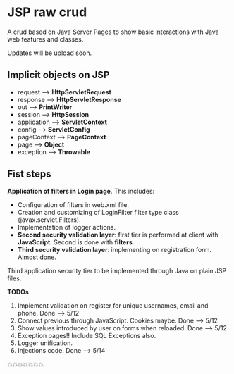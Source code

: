 # JSP raw crud

A crud based on Java Server Pages to show basic interactions with Java web features and classes.

Updates will be upload soon.

## Implicit objects on JSP

* request --> **HttpServletRequest**
* response --> **HttpServletResponse**
* out --> **PrintWriter**
* session --> **HttpSession**
* application --> **ServletContext**
* config --> **ServletConfig**
* pageContext --> **PageContext**
* page --> **Object**
* exception --> **Throwable**

## Fist steps

**Application of filters in Login page**. This includes:

* Configuration of filters in web.xml file.
* Creation and customizing of LoginFilter filter type class (javax.servlet.Filters).
* Implementation of logger actions.
* **Second security validation layer**: first tier is performed at client with **JavaScript**. Second is done with **filters**.
* **Third security validation layer**: implementing on registration form. Almost done.

Third application security tier to be implemented through Java on plain JSP files.

**TODOs**

1. Implement validation on register for unique usernames, email and phone. Done --> 5/12
2. Connect previous through JavaScript. Cookies maybe. Done --> 5/12
3. Show values introduced by user on forms when reloaded. Done --> 5/12
4. Exception pages!! Include SQL Exceptions also.
5. Logger unification.
6. Injections code. Done --> 5/14

:boom::boom::boom::boom::boom::boom::boom:

